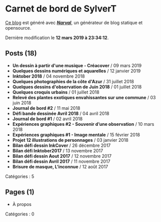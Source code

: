 # Carnet de bord de SylverT

[Ce blog](https://sylverstis.github.io) est généré avec [**_Narval_**](https://github.com/narvalblog/narval), un générateur de blog statique et opensource.

Dernière modification le **12 mars 2019 à 23:34:12**.

## Posts (18)

- **Un dessin à partir d&#39;une musique - Créacover** / 09 mars 2019
- **Quelques dessins numériques et aquarelles** / 12 janvier 2019
- **Inktober 2018** / 04 novembre 2018
- **Quelques photographies de la côte d&#39;Azur** / 31 juillet 2018
- **Quelques dessins d&#39;observation de Juin 2018** / 01 juillet 2018
- **Quelques croquis urbains** / 01 juillet 2018
- **Relevé des plantes exotiques envahissantes sur une commune** / 03 juin 2018
- **Journal de bord #2** / 11 mai 2018
- **Défi bande dessinée Avril 2018** / 04 avril 2018
- **Journal de bord #1** / 02 avril 2018
- **Expériences graphiques #2 - Souvenir d’une observation** / 10 mars 2018
- **Expériences graphiques #1 - Image mentale** / 15 février 2018
- **Projet 12 illustrations de personnages** / 03 janvier 2018
- **Bilan défi dessin InkCover** / 26 décembre 2017
- **Bilan défi Inktober2017** / 13 novembre 2017
- **Bilan défi dessin Aout 2017** / 12 novembre 2017
- **Bilan défi dessin Avril 2017** / 11 novembre 2017
- **Brisure de masque, L’inconnue** / 12 août 2017

Catégories : 5

## Pages (1)

- À propos

Catégories : 0
